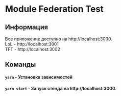 # Module Federation Test

## Информация
Все приложение доступно на http://localhost:3000.  
LoL - http://localhost:3001  
TFT - http://localhost:3002

## Команды

#### `yarn` - Установка зависимостей

#### `yarn start` - Запуск стенда на http://localhost:3000.